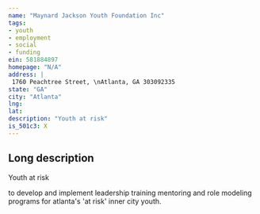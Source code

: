 ```yaml
---
name: "Maynard Jackson Youth Foundation Inc"
tags:
- youth
- employment
- social
- funding
ein: 581884897
homepage: "N/A"
address: |
 1760 Peachtree Street, \nAtlanta, GA 303092335
state: "GA"
city: "Atlanta"
lng: 
lat: 
description: "Youth at risk"
is_501c3: X
---
```


## Long description

Youth at risk
  
  to develop and implement leadership training mentoring and role modeling programs for atlanta's 'at risk' inner city youth. 
